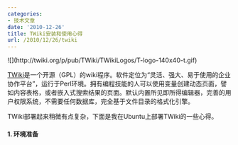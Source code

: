 ```yaml
---
categories:
- 技术文章
date: '2010-12-26'
title: TWiki安装和使用心得
url: /2010/12/26/twiki
---
```



<div></div><div>![](http://twiki.org/p/pub/TWiki/TWikiLogos/T-logo-140x40-t.gif)&nbsp;</div>
  
[TWiki](http://www.allwiki.com/wiki/TWiki)是一个开源（GPL）的wiki程序。软件定位为&#8220;灵活、强大、易于使用的企业协作平台&#8221;，运行于Perl环境。拥有编程技能的人可以使用变量创建动态页面，譬如内容表格，或者嵌入式搜索结果的页面。默认内置所见即所得编辑器，完善的用户权限系统，不需要任何数据库，完全基于文件目录的格式化引擎。

TWiki部署起来稍微有点复杂，下面是我在Ubuntu上部署TWiki的一些心得。

#### 1. 环境准备

<div class="cnblogs_code"><div><!--

Code highlighting produced by Actipro CodeHighlighter (freeware)
http://www.CodeHighlighter.com/

--><span style="color: #000000;">$</span><span style="color: #000000;">&nbsp;sudo&nbsp;apt</span><span style="color: #000000;">-</span><span style="color: #000000;">get&nbsp;install&nbsp;apache2&nbsp;perl&nbsp;cron&nbsp;grep&nbsp;rcs&nbsp;patch&nbsp;php5
</span><span style="color: #000000;">$</span><span style="color: #000000;">&nbsp;sudo&nbsp;apt</span><span style="color: #000000;">-</span><span style="color: #000000;">get&nbsp;install&nbsp;libapache2</span><span style="color: #000000;">-</span><span style="color: #000000;">mod</span><span style="color: #000000;">-</span><span style="color: #000000;">php5&nbsp;libcgi</span><span style="color: #000000;">-</span><span style="color: #000000;">session</span><span style="color: #000000;">-</span><span style="color: #000000;">perl&nbsp;libdigest</span><span style="color: #000000;">-</span><span style="color: #000000;">sha1</span><span style="color: #000000;">-</span><span style="color: #000000;">perl&nbsp;libhtml</span><span style="color: #000000;">-</span><span style="color: #000000;">parser</span><span style="color: #000000;">-</span><span style="color: #000000;">perl</span></div></div>

&nbsp;
<div>

#### 2. 下载

<div class="cnblogs_code"><div><!--

Code highlighting produced by Actipro CodeHighlighter (freeware)
http://www.CodeHighlighter.com/

--><span style="color: #000000;">$</span><span style="color: #000000;">&nbsp;wget&nbsp;http:</span><span style="color: #000000;">//</span><span style="color: #000000;">downloads.sourceforge.net</span><span style="color: #000000;">/</span><span style="color: #000000;">project</span><span style="color: #000000;">/</span><span style="color: #000000;">twiki</span><span style="color: #000000;">/</span><span style="color: #000000;">TWiki</span><span style="color: #000000;">%</span><span style="color: #000000;">20</span><span style="color: #0000ff;">for</span><span style="color: #000000;">%</span><span style="color: #000000;">20all</span><span style="color: #000000;">%</span><span style="color: #000000;">20Platforms</span><span style="color: #000000;">/</span><span style="color: #000000;">TWiki</span><span style="color: #000000;">-</span><span style="color: #000000;">5.0</span><span style="color: #000000;">.</span><span style="color: #000000;">1</span><span style="color: #000000;">/</span><span style="color: #000000;">TWiki</span><span style="color: #000000;">-</span><span style="color: #000000;">5.0</span><span style="color: #000000;">.</span><span style="color: #000000;">1</span><span style="color: #000000;">.tgz</span><span style="color: #000000;">?</span><span style="color: #000000;">r</span><span style="color: #000000;">=&amp;</span><span style="color: #000000;">ts</span><span style="color: #000000;">=</span><span style="color: #000000;">1293085896</span><span style="color: #000000;">&amp;</span><span style="color: #000000;">use_mirror</span><span style="color: #000000;">=</span><span style="color: #000000;">nchc
</span><span style="color: #000000;">$</span><span style="color: #000000;">&nbsp;sudo&nbsp;tar&nbsp;</span><span style="color: #000000;">-</span><span style="color: #000000;">xvzf&nbsp;TWiki</span><span style="color: #000000;">-</span><span style="color: #000000;">5.0</span><span style="color: #000000;">.</span><span style="color: #000000;">1</span><span style="color: #000000;">.tgz
</span><span style="color: #000000;">$</span><span style="color: #000000;">&nbsp;sudo&nbsp;cp&nbsp;</span><span style="color: #000000;">-</span><span style="color: #000000;">a&nbsp;twiki&nbsp;</span><span style="color: #000000;">/</span><span style="color: #000000;">var</span><span style="color: #000000;">/</span><span style="color: #000000;">www</span><span style="color: #000000;">/</span><span style="color: #000000;">
</span><span style="color: #000000;">$</span><span style="color: #000000;">&nbsp;sudo&nbsp;chown&nbsp;</span><span style="color: #000000;">-</span><span style="color: #000000;">R&nbsp;www</span><span style="color: #000000;">-</span><span style="color: #000000;">data:www</span><span style="color: #000000;">-</span><span style="color: #000000;">data&nbsp;</span><span style="color: #000000;">/</span><span style="color: #000000;">var</span><span style="color: #000000;">/</span><span style="color: #000000;">www</span><span style="color: #000000;">/</span><span style="color: #000000;">twiki</span></div></div>

</div><div>

#### 3. 配置

<div class="cnblogs_code"><div><!--

Code highlighting produced by Actipro CodeHighlighter (freeware)
http://www.CodeHighlighter.com/

--><span style="color: #000000;">$</span><span style="color: #000000;">&nbsp;sudo&nbsp;cp&nbsp;</span><span style="color: #000000;">/</span><span style="color: #000000;">var</span><span style="color: #000000;">/</span><span style="color: #000000;">www</span><span style="color: #000000;">/</span><span style="color: #000000;">twiki</span><span style="color: #000000;">/</span><span style="color: #000000;">bin</span><span style="color: #000000;">/</span><span style="color: #000000;">LocalLib.cfg.txt&nbsp;</span><span style="color: #000000;">/</span><span style="color: #000000;">var</span><span style="color: #000000;">/</span><span style="color: #000000;">www</span><span style="color: #000000;">/</span><span style="color: #000000;">twiki</span><span style="color: #000000;">/</span><span style="color: #000000;">bin</span><span style="color: #000000;">/</span><span style="color: #000000;">LocalLib.cfg</span></div></div>

修改LocalLib.cfg中的$twikiLibPath为：

<div class="cnblogs_code"><div><!--

Code highlighting produced by Actipro CodeHighlighter (freeware)
http://www.CodeHighlighter.com/

--><span style="color: #800080;">$twikiLibPath</span><span style="color: #000000;">&nbsp;</span><span style="color: #000000;">=</span><span style="color: #000000;">&nbsp;&#8220;</span><span style="color: #000000;">/</span><span style="color: #000000;">var</span><span style="color: #000000;">/</span><span style="color: #000000;">www</span><span style="color: #000000;">/</span><span style="color: #000000;">twiki</span><span style="color: #000000;">/</span><span style="color: #000000;">lib&#8221;</span></div></div>

生成twiki.conf文件：http://twiki.org/cgi-bin/view/TWiki/ApacheConfigGenerator，并复制到/var/www/twiki/twiki.conf
修改/etc/apache2/httpd.conf，加入一行：

<div class="cnblogs_code"><div><!--

Code highlighting produced by Actipro CodeHighlighter (freeware)
http://www.CodeHighlighter.com/

--><span style="color: #000000;">include&nbsp;</span><span style="color: #800000;">"</span><span style="color: #800000;">/var/www/twiki/twiki.conf</span><span style="color: #800000;">"</span></div></div>(或者复制一份/var/www/twiki/twiki_httpd_conf.txt为twiki.conf，然后修改里面的路径相关的设置)</div>

修改twiki.conf文件中的 

<div>&lt;FilesMatch "^(configure)$"&gt; 节点，设置允许访问configure页面的来路IP或者用户名。</div><div class="cnblogs_code"><div><!--

Code highlighting produced by Actipro CodeHighlighter (freeware)
http://www.CodeHighlighter.com/

--><span style="color: #000000;">Allow&nbsp;from&nbsp;</span><span style="color: #000000;">127.0</span><span style="color: #000000;">.</span><span style="color: #000000;">0.1</span><span style="color: #000000;">&nbsp;</span><span style="color: #000000;">192.168</span><span style="color: #000000;">.</span><span style="color: #000000;">1.100</span><span style="color: #000000;">
Require&nbsp;user&nbsp;CoderZh</span></div></div>

&nbsp;
<div>重启apache2
<div class="cnblogs_code"><div><!--

Code highlighting produced by Actipro CodeHighlighter (freeware)
http://www.CodeHighlighter.com/

--><span style="color: #000000;">$</span><span style="color: #000000;">&nbsp;sudo&nbsp;</span><span style="color: #000000;">/</span><span style="color: #000000;">etc</span><span style="color: #000000;">/</span><span style="color: #000000;">init.d</span><span style="color: #000000;">/</span><span style="color: #000000;">apache2&nbsp;restart</span></div></div>

&nbsp;

</div><div>访问：http://&lt;ipaddress&gt;/twiki/bin/configure 可进入配置页面，配置完成后进入主页。</div>

&nbsp;

### 使用技巧

#### 1. 中文支持

<div>TWiki默认是iso8859-1编码，不支持中文编辑， 界面也是全英文。让TWiki支持中文，首先，确保服务器的locale安装有zh_CN.UTF-8。</div><div class="cnblogs_code"><div><!--

Code highlighting produced by Actipro CodeHighlighter (freeware)
http://www.CodeHighlighter.com/

--><span style="color: #000000;">$</span><span style="color: #000000;">&nbsp;sudo&nbsp;locale</span><span style="color: #000000;">-</span><span style="color: #000000;">gen&nbsp;zh_CN
</span><span style="color: #000000;">$</span><span style="color: #000000;">&nbsp;sudo&nbsp;locale</span><span style="color: #000000;">-</span><span style="color: #000000;">gen&nbsp;zh_CN.UTF</span><span style="color: #000000;">-</span><span style="color: #000000;">8</span><span style="color: #000000;">
</span><span style="color: #000000;">$</span><span style="color: #000000;">&nbsp;sudo&nbsp;dpkg</span><span style="color: #000000;">-</span><span style="color: #000000;">reconfigure&nbsp;locales</span></div></div>

<div>然后在configure里配置如下：

<div class="cnblogs_code"><div><!--

Code highlighting produced by Actipro CodeHighlighter (freeware)
http://www.CodeHighlighter.com/

--><span style="color: #000000;">{UserInterfaceInternationalisation}&nbsp;&#8730;
{Languages}{'zh</span><span style="color: #000000;">-</span><span style="color: #000000;">cn'}{Enabled}&nbsp;&#8730;
{DisplayTimeValues}&nbsp;servertime
{UseLocale}&nbsp;&#8730;
{Site}{Locale}&nbsp;zh_CN.UTF</span><span style="color: #000000;">-</span><span style="color: #000000;">8</span><span style="color: #000000;">
{Site}{LocaleRegexes}&nbsp;&#8730;
{Site}{CharSet}&nbsp;UTF</span><span style="color: #000000;">-</span><span style="color: #000000;">8</span><span style="color: #000000;">
{Site}{Lang}&nbsp;zh
{Site}{FullLang}&nbsp;zh</span><span style="color: #000000;">-</span><span style="color: #000000;">cn
{PluralToSingular}&nbsp;&#8730;</span></div></div></div><div>

#### 
2. 发邮件
</div>

TWiki支持自动发送验证邮件，用于用户注册和找回密码。要支持发邮件，首先在服务器上安装sendmail： 

<div class="cnblogs_code"><div><!--

Code highlighting produced by Actipro CodeHighlighter (freeware)
http://www.CodeHighlighter.com/

--><span style="color: #000000;">$</span><span style="color: #000000;">&nbsp;sudo&nbsp;apt</span><span style="color: #000000;">-</span><span style="color: #000000;">get&nbsp;install&nbsp;sendmail</span></div></div>

然后，在configure页面设置邮件相关项目，以下两项留空。 

<div class="cnblogs_code"><div><!--

Code highlighting produced by Actipro CodeHighlighter (freeware)
http://www.CodeHighlighter.com/

--><span style="color: #000000;">{SMTP}{MAILHOST}&nbsp;留空
{SMTP}{SENDERHOST}&nbsp;留空</span></div></div>

&nbsp;

#### 3. 批量添加用户

进入页面：http://&lt;ipaddress&gt;/twiki/bin/view/TWiki/BulkRegistration ，里面有详细说明。

&nbsp;

#### 4. 页面设置

WebPreferences和TopicPreferences页面，可对Web或Topic进行设置，比如权限等等。详细的有哪些设置项，可参考：

<div>http://&lt;ipaddress&gt;/twiki/bin/view/TWiki/TWikiPreferences</div>
比如，要设置管理员才能修改的权限，之需要在Wiki内容或者当前Topic的设置页面，添加如下语句： 

<div><div class="cnblogs_code"><div><!--

Code highlighting produced by Actipro CodeHighlighter (freeware)
http://www.CodeHighlighter.com/

--><span style="color: #000000;">&nbsp;&nbsp;&nbsp;Set&nbsp;ALLOWTOPICCHANGE&nbsp;</span><span style="color: #000000;">=</span><span style="color: #000000;">&nbsp;TWikiAdminGroup</span></div></div>注意格式为：[3个空格]Set[空格]xxx[空格]=[空格]xxx</div>

更多其他的内容，就靠自己去发现和总结了。 有任何问题，也欢迎和我交流。 